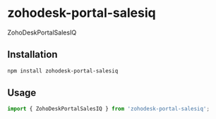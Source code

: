 # zohodesk-portal-salesiq

ZohoDeskPortalSalesIQ

## Installation

```sh
npm install zohodesk-portal-salesiq
```

## Usage


```js
import { ZohoDeskPortalSalesIQ } from 'zohodesk-portal-salesiq';
```
